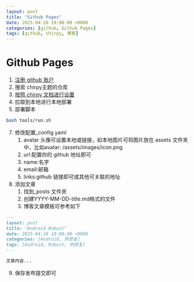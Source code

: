 ```yaml
---
layout: post
title: "Github Pages"
date: 2025-04-28 19:00:00 +0800
categories: [github, Github Pages]
tags: [github, chirpy, 博客]
---
```


# Github Pages
1. [注册 github 账户 ](https://github.com/)
2. 搜索 chirpy主题的仓库 
3. [按照 chirpy 文档进行设置](https://chirpy.cotes.page/posts/getting-started/)
4. 拉取到本地进行本地部署
5. 部署脚本

```bash
bash tools/run.sh
```
7. 修改配置\_config.yaml
   1. avatar 头像可设置本地或链接，如本地图片可将图片放在 assets 文件夹中，比如avatar: /assets/images/icon.png
   2. url:配置你的 github 地址即可
   3. name:名字
   4. email:邮箱
   5. links:github 链接即可或其他可关联的地址
8. 添加文章
   1. 找到\_posts 文件夹
   2. 创建YYYY-MM-DD-title.md格式的文件
   3. 博客文章模板可参考如下

```md
---
layout: post
title: "Android Robust"
date: 2025-04-28 10:00:00 +0800
categories: [Android, 热修复]
tags: [Android, Robust, 热修复]
---

文章内容...
```
9. 保存发布提交即可



